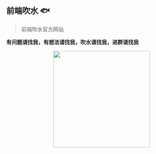 ## 前端吹水 🐟

> 前端吹水官方网站

**有问题请找我，有想法请找我，吹水请找我，进群请找我**
<!-- ```javascript
if(你&&你是文明人&&你是前端爱好者){
 console.log(stateFun(你.state))
}
stateFun(state) {
    const statusMap = {
      '有问题': '找我',
      '有想法': '扫我',
      '吹水': '加我',
      '进群': '撩我'
    };
    return statusMap[state];
  }
``` -->

<!-- <img src="https://www.qdtalk.com/wp-content/uploads/2019/04/mo_shang_han.jpeg" width=256 height=256 /> -->
<center>
<img src="https://www.qdtalk.com/wp-content/uploads/2019/04/%E9%99%8C%E4%B8%8A%E5%AF%92.jpg" width=256 height=256 >
</center>
